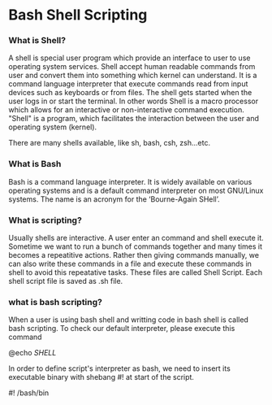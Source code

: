 # Bash Shell Scripting

### What is Shell?

A shell is special user program which provide an interface to user to use operating system services. Shell accept human readable commands from user and convert them into something which kernel can understand. It is a command language interpreter that execute commands read from input devices such as keyboards or from files. The shell gets started when the user logs in or start the terminal. In other words Shell is a macro processor which allows for an interactive or non-interactive command execution. "Shell" is a program, which facilitates the interaction between the user and operating system (kernel). 

There are many shells available, like sh, bash, csh, zsh...etc.


### What is Bash

Bash is a command language interpreter. It is widely available on various operating systems and is a default command interpreter on most GNU/Linux systems. The name is an acronym for the ‘Bourne-Again SHell’.

###  What is scripting?

Usually shells are interactive. A user enter an command and shell execute it. Sometime we want to run a bunch of commands together and many times it becomes a repeatitive actions. Rather then giving commands manually, we can also write these commands in a file and execute these commands in shell to avoid this repeatative tasks. These files are called Shell Script. Each shell script file is saved as .sh file.

### what is bash scripting?

When a user is using bash shell and writting code in bash shell is called bash scripting. To check our default interpreter, please execute this command

@echo $SHELL$

In order to define script's interpreter as bash, we need to insert its executable binary with shebang #! at start of the script.

#! /bash/bin